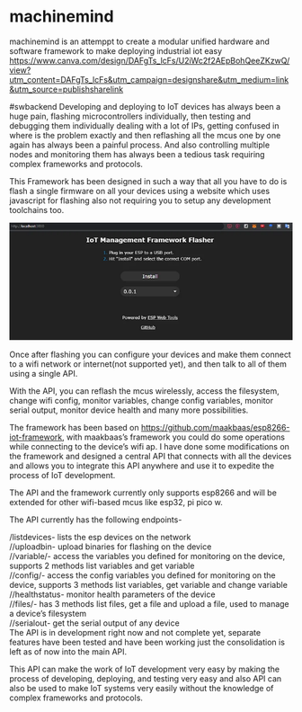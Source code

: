 # machinemind
machinemind is an attemppt to create a modular unified hardware and software framework to make deploying industrial iot easy
https://www.canva.com/design/DAFgTs_lcFs/U2iWc2f2AEpBohQeeZKzwQ/view?utm_content=DAFgTs_lcFs&utm_campaign=designshare&utm_medium=link&utm_source=publishsharelink


#swbackend
Developing and deploying to IoT devices has always been a huge pain, flashing microcontrollers individually, then testing and debugging them individually dealing with a lot of IPs, getting confused in where is the problem exactly and then reflashing all the mcus one by one again has always been a painful process. And also controlling multiple nodes and monitoring them has always been a tedious task requiring complex frameworks and protocols.

This Framework has been designed in such a way that all you have to do is flash a single firmware on all your devices using a website which uses javascript for flashing also not requiring you to setup any development toolchains too.

![alt text](webinterface.webp)

Once after flashing you can configure your devices and make them connect to a wifi network or internet(not supported yet), and then talk to all of them using a single API.

With the API, you can reflash the mcus wirelessly, access the filesystem, change wifi config, monitor variables, change config variables, monitor serial output, monitor device health and many more possibilities.

The framework has been based on https://github.com/maakbaas/esp8266-iot-framework, with maakbaas’s framework you could do some operations while connecting to the device’s wifi ap. I have done some modifications on the framework and designed a central API that connects with all the devices and allows you to integrate this API anywhere and use it to expedite the process of IoT development.

The API and the framework currently only supports esp8266 and will be extended for other wifi-based mcus like esp32, pi pico w.

The API currently has the following endpoints-

/listdevices- lists the esp devices on the network <br />
/<device>/uploadbin- upload binaries for flashing on the device <br />
/<device>/variable/<method>- access the variables you defined for monitoring on the device, supports 2 methods list variables and get variable <br />
/<device>/config/<method>- access the config variables you defined for monitoring on the device, supports 3 methods list variables, get variable and change variable <br />
/<device>/healthstatus- monitor health parameters of the device <br />
/<device>/files/<method>- has 3 methods list files, get a file and upload a file, used to manage a device’s filesystem <br />
/<device>/serialout- get the serial output of any device <br />
The API is in development right now and not complete yet, separate features have been tested and have been working just the consolidation is left as of now into the main API.

This API can make the work of IoT development very easy by making the process of developing, deploying, and testing very easy and also API can also be used to make IoT systems very easily without the knowledge of complex frameworks and protocols.
